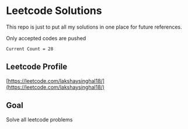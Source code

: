 # Leetcode Solutions
This repo is just to put all my solutions in one place for future references.

Only accepted codes are pushed

`Current Count = 28`

## Leetcode Profile
[https://leetcode.com/lakshaysinghal18/](https://leetcode.com/lakshaysinghal18/)

##  Goal
Solve all leetcode problems
